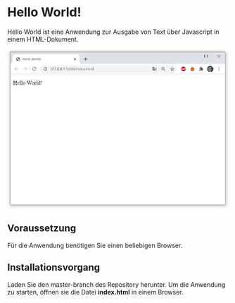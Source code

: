 # Hello World!

Hello World ist eine Anwendung zur Ausgabe von Text über Javascript in einem HTML-Dokument.

![Screenshot der Anwendung](docs/screenshot.jpg)

## Voraussetzung

Für die Anwendung benötigen Sie einen beliebigen Browser.

## Installationsvorgang

Laden Sie den master-branch des Repository herunter. Um die Anwendung zu starten, öffnen sie die Datei **index.html** in einem Browser.